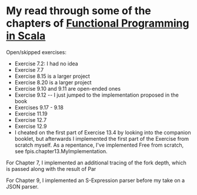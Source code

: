 # My read through some of the chapters of [Functional Programming in Scala](https://www.manning.com/books/functional-programming-in-scala)

Open/skipped exercises:
  - Exercise 7.2: I had no idea
  - Exercise 7.7
  - Exercise 8.15 is a larger project
  - Exercise 8.20 is a larger project
  - Exercise 9.10 and 9.11 are open-ended ones
  - Exercise 9.12 -- I just jumped to the implementation proposed in the book
  - Exercises 9.17 - 9.18
  - Exercise 11.19
  - Exercise 12.7
  - Exercise 12.9
  - I cheated on the first part of Exercise 13.4 by looking into the
    companion booklet, but afterwards I implemented the first part of
    the Exercise from scratch myself. As a repentance, I've
    implemented Free from scratch, see
    fpis.chapter13.MyImplementation.

For Chapter 7, I implemented an additional tracing of the fork depth,
which is passed along with the result of Par

For Chapter 9, I implemented an S-Expression parser before my take on a JSON
parser.